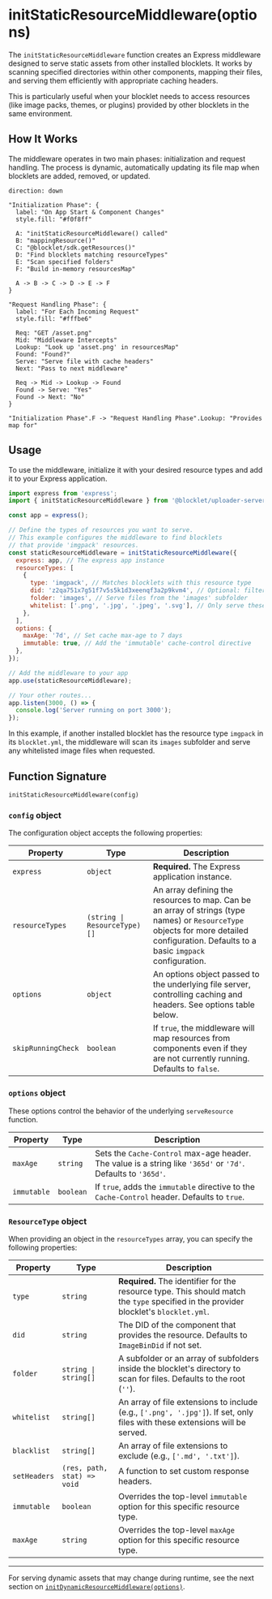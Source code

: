 # initStaticResourceMiddleware(options)

The `initStaticResourceMiddleware` function creates an Express middleware designed to serve static assets from other installed blocklets. It works by scanning specified directories within other components, mapping their files, and serving them efficiently with appropriate caching headers.

This is particularly useful when your blocklet needs to access resources (like image packs, themes, or plugins) provided by other blocklets in the same environment.

## How It Works

The middleware operates in two main phases: initialization and request handling. The process is dynamic, automatically updating its file map when blocklets are added, removed, or updated.

```d2
direction: down

"Initialization Phase": {
  label: "On App Start & Component Changes"
  style.fill: "#f0f8ff"

  A: "initStaticResourceMiddleware() called"
  B: "mappingResource()"
  C: "@blocklet/sdk.getResources()"
  D: "Find blocklets matching resourceTypes"
  E: "Scan specified folders"
  F: "Build in-memory resourcesMap"

  A -> B -> C -> D -> E -> F
}

"Request Handling Phase": {
  label: "For Each Incoming Request"
  style.fill: "#fffbe6"

  Req: "GET /asset.png"
  Mid: "Middleware Intercepts"
  Lookup: "Look up 'asset.png' in resourcesMap"
  Found: "Found?"
  Serve: "Serve file with cache headers"
  Next: "Pass to next middleware"

  Req -> Mid -> Lookup -> Found
  Found -> Serve: "Yes"
  Found -> Next: "No"
}

"Initialization Phase".F -> "Request Handling Phase".Lookup: "Provides map for"

```


## Usage

To use the middleware, initialize it with your desired resource types and add it to your Express application.

```javascript
import express from 'express';
import { initStaticResourceMiddleware } from '@blocklet/uploader-server';

const app = express();

// Define the types of resources you want to serve.
// This example configures the middleware to find blocklets
// that provide 'imgpack' resources.
const staticResourceMiddleware = initStaticResourceMiddleware({
  express: app, // The express app instance
  resourceTypes: [
    {
      type: 'imgpack', // Matches blocklets with this resource type
      did: 'z2qa751x7g51f7v5s5k1d3xeenqf3a2p9kvm4', // Optional: filter by a specific blocklet DID
      folder: 'images', // Serve files from the 'images' subfolder
      whitelist: ['.png', '.jpg', '.jpeg', '.svg'], // Only serve these file types
    },
  ],
  options: {
    maxAge: '7d', // Set cache max-age to 7 days
    immutable: true, // Add the 'immutable' cache-control directive
  },
});

// Add the middleware to your app
app.use(staticResourceMiddleware);

// Your other routes...
app.listen(3000, () => {
  console.log('Server running on port 3000');
});
```

In this example, if another installed blocklet has the resource type `imgpack` in its `blocklet.yml`, the middleware will scan its `images` subfolder and serve any whitelisted image files when requested.

## Function Signature

`initStaticResourceMiddleware(config)`

### `config` object

The configuration object accepts the following properties:

| Property | Type | Description |
|---|---|---|
| `express` | `object` | **Required.** The Express application instance. |
| `resourceTypes` | `(string \| ResourceType)[]` | An array defining the resources to map. Can be an array of strings (type names) or `ResourceType` objects for more detailed configuration. Defaults to a basic `imgpack` configuration. |
| `options` | `object` | An options object passed to the underlying file server, controlling caching and headers. See options table below. |
| `skipRunningCheck` | `boolean` | If `true`, the middleware will map resources from components even if they are not currently running. Defaults to `false`. |

### `options` object

These options control the behavior of the underlying `serveResource` function.

| Property | Type | Description |
|---|---|---|
| `maxAge` | `string` | Sets the `Cache-Control` max-age header. The value is a string like `'365d'` or `'7d'`. Defaults to `'365d'`. |
| `immutable` | `boolean` | If `true`, adds the `immutable` directive to the `Cache-Control` header. Defaults to `true`. |

### `ResourceType` object

When providing an object in the `resourceTypes` array, you can specify the following properties:

| Property | Type | Description |
|---|---|---|
| `type` | `string` | **Required.** The identifier for the resource type. This should match the `type` specified in the provider blocklet's `blocklet.yml`. |
| `did` | `string` | The DID of the component that provides the resource. Defaults to `ImageBinDid` if not set. |
| `folder` | `string \| string[]` | A subfolder or an array of subfolders inside the blocklet's directory to scan for files. Defaults to the root (`''`). |
| `whitelist` | `string[]` | An array of file extensions to include (e.g., `['.png', '.jpg']`). If set, only files with these extensions will be served. |
| `blacklist` | `string[]` | An array of file extensions to exclude (e.g., `['.md', '.txt']`). |
| `setHeaders`| `(res, path, stat) => void` | A function to set custom response headers. |
| `immutable` | `boolean` | Overrides the top-level `immutable` option for this specific resource type. |
| `maxAge` | `string` | Overrides the top-level `maxAge` option for this specific resource type. |

---

For serving dynamic assets that may change during runtime, see the next section on [`initDynamicResourceMiddleware(options)`](./api-reference-uploader-server-dynamic-resource.md).

